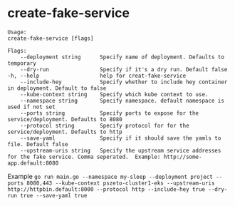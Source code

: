 # create-fake-service

    Usage:
    create-fake-service [flags]

    Flags:
        --deployment string      Specify name of deployment. Defaults to temporary
        --dry-run                Specify if it's a dry run. Default false
    -h, --help                   help for creat-fake-service
        --include-hey            Specify whether to include hey container in deployment. Default to false
        --kube-context string    Specify which kube context to use.
        --namespace string       Specify namespace. default namespace is used if not set
        --ports string           Specify ports to expose for the service/deployment. Defaults to 8080
        --protocol string        Specify protocol for for the service/deployment. Defaults to http
        --save-yaml              Specify if it should save the yamls to file. Default false
        --upstream-uris string   Specify the upstream service addresses for the fake service. Comma seperated.  Example: http://some-app.default:8080

Example
`go run main.go --namespace my-sleep --deployment project --ports 8080,443 --kube-context pszeto-cluster1-eks --upstream-uris http://httpbin.default:8000 --protocol http --include-hey true --dry-run true --save-yaml true`